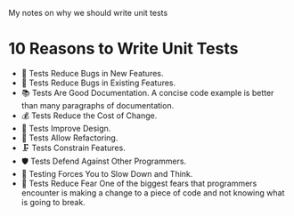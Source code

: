 My notes on why we should write unit tests <!--more-->

# 10 Reasons to Write Unit Tests
- 🐞 Tests Reduce Bugs in New Features.
- 🐛 Tests Reduce Bugs in Existing Features.
- 📚 Tests Are Good Documentation. A concise code example is better than many paragraphs of documentation.
- 💰 Tests Reduce the Cost of Change.
- 🎨 Tests Improve Design.
- 🔧 Tests Allow Refactoring.
- 🗜 Tests Constrain Features.
- 🛡 Tests Defend Against Other Programmers.
- 🐌 Testing Forces You to Slow Down and Think.
- 🧘 Tests Reduce Fear One of the biggest fears that programmers encounter is making a change to a piece of code and not knowing what is going to break.
